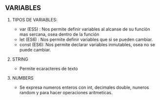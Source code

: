## VARIABLES ##

1. TIPOS DE VARIABLES:

    * var (ES5) : Nos permite definir variables al alcanse de su función mas sercana, osea dentro de la función
    * let (ES6) : Nos permite definir variables que si se pueden cambiar.
    * const (ES6): Nos permite declarar variables inmutables, osea no se puede cambiar.

2. STRING

    * Permite ecaracteres de texto

3. NUMBERS

    *  Se expresa numeros enteros con int, decimales double, nuneros random  y para hacer operaciones aritmeticas.

    